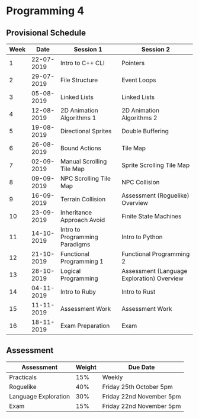 # Programming 4

## Provisional Schedule

| Week | Date       | Session 1                      | Session 2                                  |
| ---- | ---------- | ------------------------------ | ------------------------------------------ |
| 1    | 22-07-2019 | Intro to C++ CLI               | Pointers                                   |
| 2    | 29-07-2019 | File Structure                 | Event Loops                                |
| 3    | 05-08-2019 | Linked Lists                   | Linked Lists                               |
| 4    | 12-08-2019 | 2D Animation Algorithms 1      | 2D Animation Algorithms 2                  |
| 5    | 19-08-2019 | Directional Sprites            | Double Buffering                           |
| 6    | 26-08-2019 | Bound Actions                  | Tile Map                                   |
| 7    | 02-09-2019 | Manual Scrolling Tile Map      | Sprite Scrolling Tile Map                  |
| 8    | 09-09-2019 | NPC Scrolling Tile Map         | NPC Collision                              |
| 9    | 16-09-2019 | Terrain Collision              | Assessment (Roguelike) Overview            |
| 10   | 23-09-2019 | Inheritance Approach Avoid     | Finite State Machines                      |
| 11   | 14-10-2019 | Intro to Programming Paradigms | Intro to Python                            |
| 12   | 21-10-2019 | Functional Programming 1       | Functional Programming 2                   |
| 13   | 28-10-2019 | Logical Programming            | Assessment (Language Exploration) Overview |
| 14   | 04-11-2019 | Intro to Ruby                  | Intro to Rust                              |
| 15   | 11-11-2019 | Assessment Work                | Assessment Work                            |
| 16   | 18-11-2019 | Exam Preparation               | Exam                                       |

## Assessment

| Assessment           | Weight | Due Date                 |
| -------------------- | ------ | ------------------------ |
| Practicals           | 15%    | Weekly                   |
| Roguelike            | 40%    | Friday 25th October 5pm  |
| Language Exploration | 30%    | Friday 22nd November 5pm |
| Exam                 | 15%    | Friday 22nd November 5pm |
